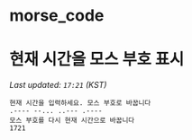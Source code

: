 # morse_code
# 현재 시간을 모스 부호 표시
<!-- MORSE_TIME_START -->
_Last updated: `17:21` (KST)_

```
현재 시간을 입력하세요. 모스 부호로 바꿉니다
.---- --... ..--- .----
모스 부호를 다시 현재 시간으로 바꿉니다
1721
```
<!-- MORSE_TIME_END -->
